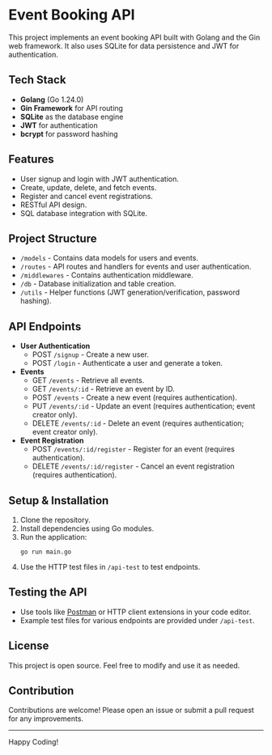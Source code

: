 # Event Booking API

This project implements an event booking API built with Golang and the Gin web framework. It also uses SQLite for data persistence and JWT for authentication.

## Tech Stack

- **Golang** (Go 1.24.0)
- **Gin Framework** for API routing
- **SQLite** as the database engine
- **JWT** for authentication
- **bcrypt** for password hashing

## Features

- User signup and login with JWT authentication.
- Create, update, delete, and fetch events.
- Register and cancel event registrations.
- RESTful API design.
- SQL database integration with SQLite.

## Project Structure

- `/models` - Contains data models for users and events.
- `/routes` - API routes and handlers for events and user authentication.
- `/middlewares` - Contains authentication middleware.
- `/db` - Database initialization and table creation.
- `/utils` - Helper functions (JWT generation/verification, password hashing).

## API Endpoints

- **User Authentication**
  - POST `/signup` - Create a new user.
  - POST `/login` - Authenticate a user and generate a token.
- **Events**
  - GET `/events` - Retrieve all events.
  - GET `/events/:id` - Retrieve an event by ID.
  - POST `/events` - Create a new event (requires authentication).
  - PUT `/events/:id` - Update an event (requires authentication; event creator only).
  - DELETE `/events/:id` - Delete an event (requires authentication; event creator only).
- **Event Registration**
  - POST `/events/:id/register` - Register for an event (requires authentication).
  - DELETE `/events/:id/register` - Cancel an event registration (requires authentication).

## Setup & Installation

1. Clone the repository.
2. Install dependencies using Go modules.
3. Run the application:
   ```
   go run main.go
   ```
4. Use the HTTP test files in `/api-test` to test endpoints.

## Testing the API

- Use tools like [Postman](https://www.postman.com) or HTTP client extensions in your code editor.
- Example test files for various endpoints are provided under `/api-test`.

## License

This project is open source. Feel free to modify and use it as needed.

## Contribution

Contributions are welcome! Please open an issue or submit a pull request for any improvements.

---

Happy Coding!
